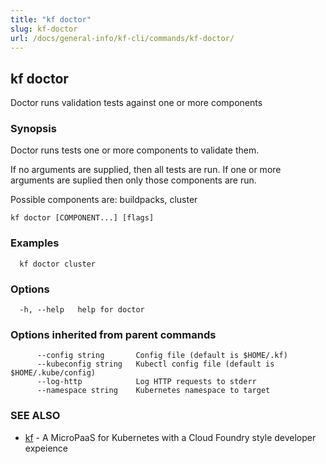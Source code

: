 ```yaml
---
title: "kf doctor"
slug: kf-doctor
url: /docs/general-info/kf-cli/commands/kf-doctor/
---
```

## kf doctor

Doctor runs validation tests against one or more components

### Synopsis

Doctor runs tests one or more components to validate them.

 If no arguments are supplied, then all tests are run. If one or more arguments are suplied then only those components are run.

 Possible components are: buildpacks, cluster

```
kf doctor [COMPONENT...] [flags]
```

### Examples

```
  kf doctor cluster
```

### Options

```
  -h, --help   help for doctor
```

### Options inherited from parent commands

```
      --config string       Config file (default is $HOME/.kf)
      --kubeconfig string   Kubectl config file (default is $HOME/.kube/config)
      --log-http            Log HTTP requests to stderr
      --namespace string    Kubernetes namespace to target
```

### SEE ALSO

* [kf](/docs/general-info/kf-cli/commands/kf/)	 - A MicroPaaS for Kubernetes with a Cloud Foundry style developer expeience

